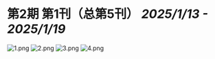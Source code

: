 # 第2期 第1刊（总第5刊） *2025/1/13 - 2025/1/19*

![1.png](1.png)
![2.png](2.png)
![3.png](3.png)
![4.png](4.png)